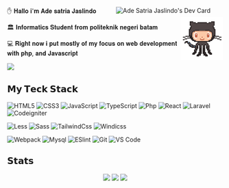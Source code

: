 
<a href="https://app.daily.dev/playmaker_asj"><img src="https://api.daily.dev/devcards/6c8f2032a0ac422bb58eac8751234621.png?r=5t1" width="250" align="right" alt="Ade Satria Jaslindo's Dev Card"/></a>
 ✋  𝐇𝐚𝐥𝐥𝐨 𝐢'𝐦 𝐀𝐝𝐞 𝐬𝐚𝐭𝐫𝐢𝐚 𝐉𝐚𝐬𝐥𝐢𝐧𝐝𝐨  <a href="https://github.com/playmaker-asj"><img align='right' src='https://github.com/playmaker-asj/playmaker-asj/blob/main/svg/87202985-820dcb80-c2b6-11ea-9f56-7ec461c497c3.gif' width='100"'></a></h2>


<!-- [![](https://img.shields.io/badge/-@xiaoluoboding-%231DA1F2?style=flat-square&logo=twitter&logoColor=ffffff)](https://twitter.com/xiaoluoboding) -->
<!-- [![](https://img.shields.io/badge/-@xiaoluoboding-%23181717?style=flat-square&logo=github)](https://github.com/xiaoluoboding)
[![](https://img.shields.io/badge/-@xiaoluoboding-%23000000?style=flat-square&logo=codepen)](https://codepen.io/xiaoluoboding)
[![](https://img.shields.io/badge/-@xiaoluoboding-%23000000?style=flat-square&logo=codesandbox)](https://codesandbox.io/u/xiaoluoboding)
[![](https://img.shields.io/website?color=0ab9e6&style=flat-square&up_message=xlbd.me&url=https%3A%2F%2Fxlbd.me)](https://xlbd.me) -->

🏛️ 𝐈𝐧𝐟𝐨𝐫𝐦𝐚𝐭𝐢𝐜𝐬 𝐒𝐭𝐮𝐝𝐞𝐧𝐭 𝐟𝐫𝐨𝐦 𝐩𝐨𝐥𝐢𝐭𝐞𝐤𝐧𝐢𝐤 𝐧𝐞𝐠𝐞𝐫𝐢 𝐛𝐚𝐭𝐚𝐦 

💻 𝐑𝐢𝐠𝐡𝐭 𝐧𝐨𝐰 𝐢 𝐩𝐮𝐭 𝐦𝐨𝐬𝐭𝐥𝐲 𝐨𝐟 𝐦𝐲 𝐟𝐨𝐜𝐮𝐬 𝐨𝐧 𝐰𝐞𝐛 𝐝𝐞𝐯𝐞𝐥𝐨𝐩𝐦𝐞𝐧𝐭 𝐰𝐢𝐭𝐡 𝐩𝐡𝐩, 𝐚𝐧𝐝 𝐉𝐚𝐯𝐚𝐬𝐜𝐫𝐢𝐩𝐭

<img src="https://user-images.githubusercontent.com/73097560/115834477-dbab4500-a447-11eb-908a-139a6edaec5c.gif">

<!-- ## 𝐂𝐨𝐧𝐭𝐚𝐜𝐭

[![Gmail Badge](https://img.shields.io/badge/-Gmail-c14438?style=flat-square&logo=Gmail&logoColor=white&link=mailto:contato.weltonf@gmail.com)](mailto:contato.weltonf@gmail.com)
[![LinkedIn Badge](https://img.shields.io/badge/-LinkedIn-2867B2?style=flat-square&labelColor=2867B2&logo=linkedin&logoColor=white&link=https://www.linkedin.com/in/weltonfelix/)](https://www.linkedin.com/in/weltonfelix/) -->


## 𝗠𝘆 𝗧𝗲𝗰𝗸 𝗦𝘁𝗮𝗰𝗸

![HTML5](https://img.shields.io/badge/-HTML5-%23E44D27?style=flat-square&logo=html5&logoColor=ffffff)
![CSS3](https://img.shields.io/badge/-CSS3-%231572B6?style=flat-square&logo=css3)
![JavaScript](https://img.shields.io/badge/-JavaScript-%23F7DF1C?style=flat-square&logo=javascript&logoColor=000000&labelColor=%23F7DF1C&color=%23FFCE5A)
![TypeScript](https://img.shields.io/badge/-TypeScript-007ACC?style=flat-square&logo=typescript&logoColor=white)
![Php](https://img.shields.io/badge/-PHP-%232c3e50?style=flat-square&logo=php&logoColor=blue)
![React](https://img.shields.io/badge/-React-007ACC?style=flat-square&logo=react&logoColor=white)
![Laravel](https://img.shields.io/badge/-Laravel-%23282C34?style=flat-square&logo=laravel)
![Codeigniter](https://img.shields.io/badge/-Codeigniter-%23282C34?style=flat-square&logo=codeigniter)



![Less](https://img.shields.io/badge/-Less-%231d365d?style=flat-square&logo=less&logoColor=ffffff)
![Sass](https://img.shields.io/badge/-Sass-%23CC6699?style=flat-square&logo=sass&logoColor=ffffff)
![TailwindCss](https://img.shields.io/badge/-TailwindCss-%231a202c?style=flat-square&logo=tailwind-css)
![Windicss](https://img.shields.io/badge/-WindiCss-%23000000?style=flat-square&logo=tailwind-css&&logoColor=48B0F1)

![Webpack](https://img.shields.io/badge/-Webpack-%232C3A42?style=flat-square&logo=webpack)
![Mysql](https://img.shields.io/badge/-Mysql-%23646CFF?style=flat-square&logo=mysql&logoColor=ffffff)
![ESlint](https://img.shields.io/badge/-ESLint-%234B32C3?style=flat-square&logo=eslint)
![Git](https://img.shields.io/badge/-Git-%23F05032?style=flat-square&logo=git&logoColor=%23ffffff)
![VS Code](https://img.shields.io/badge/-VSCode-%23007ACC?style=flat-square&logo=visual-studio-code)

## 𝗦𝘁𝗮𝘁𝘀

<!-- ![github stats](https://github-readme-stats.vercel.app/api?username=playmaker-asj&show_icons=true&theme=radical)  -->



<!-- 
<p align="center">
<img src="https://raw.githubusercontent.com/trinib/trinib/output/github-contribution-grid-snake.svg">
 <!--LINE--> 

<div align="center">
  <img src="http://github-readme-streak-stats.herokuapp.com?user=playmaker-asj&theme=algolia&background=0d1117&hide_border=true" />
 <img src="https://user-images.githubusercontent.com/73097560/115834477-dbab4500-a447-11eb-908a-139a6edaec5c.gif">
  <img src="https://activity-graph.herokuapp.com/graph?username=playmaker-asj&theme=react-dark"/>
 
  <!-- <img src="https://peaceful-beyond-61134.herokuapp.com/graph?username=tienhuynh-tn&theme=react-dark"/> -->
</div>


